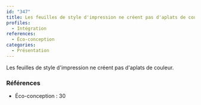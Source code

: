 ```yaml
---
id: "347"
title: Les feuilles de style d'impression ne créent pas d'aplats de couleur.
profiles:
  - Intégration
references:
  - Éco-conception
categories:
  - Présentation
---
```


Les feuilles de style d'impression ne créent pas d'aplats de couleur.

### Références

*   Éco-conception : 30
